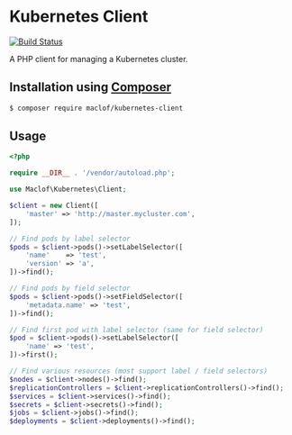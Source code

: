 # Kubernetes Client
[![Build Status](http://46.101.83.122:9090/buildStatus/icon?job=kubernetes-client)](http://46.101.83.122:9090/job/kubernetes-client)

A PHP client for managing a Kubernetes cluster.


## Installation using [Composer](http://getcomposer.org/)

```bash
$ composer require maclof/kubernetes-client
```

## Usage

```php
<?php

require __DIR__ . '/vendor/autoload.php';

use Maclof\Kubernetes\Client;

$client = new Client([
	'master' => 'http://master.mycluster.com',
]);

// Find pods by label selector
$pods = $client->pods()->setLabelSelector([
	'name'    => 'test',
	'version' => 'a',
])->find();

// Find pods by field selector
$pods = $client->pods()->setFieldSelector([
	'metadata.name' => 'test',
])->find();

// Find first pod with label selector (same for field selector)
$pod = $client->pods()->setLabelSelector([
	'name' => 'test',
])->first();

// Find various resources (most support label / field selectors)
$nodes = $client->nodes()->find();
$replicationControllers = $client->replicationControllers()->find();
$services = $client->services()->find();
$secrets = $client->secrets()->find();
$jobs = $client->jobs()->find();
$deployments = $client->deployments()->find();
```
